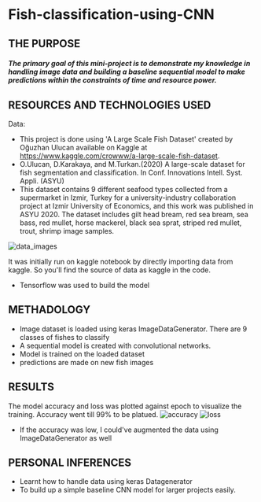 # Fish-classification-using-CNN

## THE PURPOSE

##### The primary goal of this mini-project is to demonstrate my knowledge in handling image data and building a baseline sequential model to make predictions within the constraints of time and resource power.

## RESOURCES AND TECHNOLOGIES USED

Data: 
- This project is done using 'A Large Scale Fish Dataset' created by Oğuzhan Ulucan available on Kaggle at https://www.kaggle.com/crowww/a-large-scale-fish-dataset.
- O.Ulucan, D.Karakaya, and M.Turkan.(2020) A large-scale dataset for fish segmentation and classification.
In Conf. Innovations Intell. Syst. Appli. (ASYU)
- This dataset contains 9 different seafood types collected from a supermarket in Izmir, Turkey
for a university-industry collaboration project at Izmir University of Economics, and this work
was published in ASYU 2020.
The dataset includes gilt head bream, red sea bream, sea bass, red mullet, horse mackerel,
black sea sprat, striped red mullet, trout, shrimp image samples.

![data_images](https://user-images.githubusercontent.com/29313141/126912309-450afe2d-c3fb-4106-bd37-89764f6e2c83.png)


It was initially run on kaggle notebook by directly importing data from kaggle. So you'll find the source of data as kaggle in the code.

- Tensorflow was used to build the model
 
## METHADOLOGY

- Image dataset is loaded using keras ImageDataGenerator. There are 9 classes of fishes to classify
- A sequential model is created with convolutional networks.
- Model is trained on the loaded dataset
- predictions are made on new fish images

## RESULTS

The model accuracy and loss was plotted against epoch to visualize the training. Accuracy went till 99%  to be platued.
![accuracy](https://user-images.githubusercontent.com/29313141/126912484-0d25aed0-b06f-4787-b45a-8ea44d62278f.png)
![loss](https://user-images.githubusercontent.com/29313141/126912487-13e6e1e3-2531-45b6-90aa-a3a6e765941d.png)

- If the accuracy was low, I could've augmented the data using ImageDataGenerator as well

## PERSONAL INFERENCES

- Learnt how to handle data using keras Datagenerator
- To build up a simple baseline CNN model for larger projects easily.


